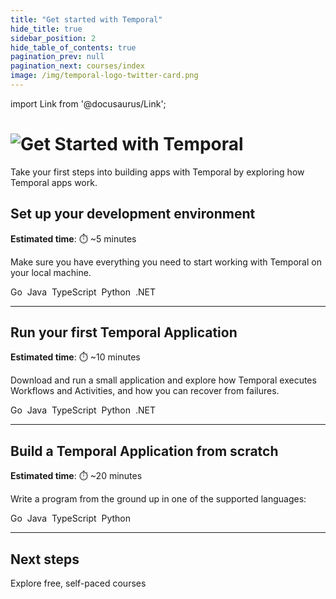 ```yaml
---
title: "Get started with Temporal"
hide_title: true
sidebar_position: 2
hide_table_of_contents: true
pagination_prev: null
pagination_next: courses/index
image: /img/temporal-logo-twitter-card.png
---
```


import Link from '@docusaurus/Link';

<h1>
  <img alt="Get Started with Temporal" src="/img/banners/getstarted.png" />
</h1>

Take your first steps into building apps with Temporal by exploring how Temporal apps work.

## Set up your development environment

**Estimated time**: ⏱️ ~5 minutes

Make sure you have everything you need to start working with Temporal on your local machine.

<Link className="button button--primary" to="go/dev_environment/">Go</Link>&nbsp;
<Link className="button button--primary" to="java/dev_environment/">Java</Link>&nbsp;
<Link className="button button--primary" to="typescript/dev_environment/">TypeScript</Link>&nbsp;
<Link className="button button--primary" to="python/dev_environment/">Python</Link>&nbsp;
<Link className="button button--primary" to="dotnet/dev_environment/">.NET</Link>&nbsp;

----

## Run your first Temporal Application

**Estimated time**: ⏱️ ~10 minutes

Download and run a small application and explore how Temporal executes Workflows and Activities, and how you can recover from failures.

<Link className="button button--primary" to="go/first_program_in_go">Go</Link>&nbsp;
<Link className="button button--primary" to="java/first_program_in_java">Java</Link>&nbsp;
<Link className="button button--primary" to="typescript/first_program_in_typescript">TypeScript</Link>&nbsp;
<Link className="button button--primary" to="python/first_program_in_python">Python</Link>&nbsp;
<Link className="button button--primary" to="dotnet/first_program_in_dotnet">.NET</Link>&nbsp;

-----

## Build a Temporal Application from scratch

**Estimated time**: ⏱️ ~20 minutes

Write a program from the ground up in one of the supported languages:

<Link className="button button--primary" to="go/hello_world_in_go">Go</Link>&nbsp;
<Link className="button button--primary" to="java/hello_world_in_java">Java</Link>&nbsp;
<Link className="button button--primary" to="typescript/hello_world_in_typescript">TypeScript</Link>&nbsp;
<Link className="button button--primary" to="python/hello_world_in_python">Python</Link>&nbsp;

----

## Next steps

<Link className="button button--primary" href="/courses">Explore free, self-paced courses</Link>
